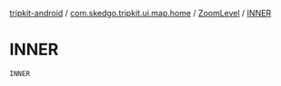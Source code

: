 [tripkit-android](../../index.md) / [com.skedgo.tripkit.ui.map.home](../index.md) / [ZoomLevel](index.md) / [INNER](./-i-n-n-e-r.md)

# INNER

`INNER`